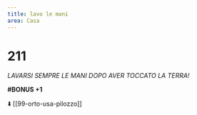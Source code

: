 ```yaml
---
title: lavo le mani
area: Casa
---
```

# 211
_LAVARSI SEMPRE LE MANI DOPO AVER TOCCATO LA TERRA!_

**#BONUS +1**

⬇️ [[99-orto-usa-pilozzo]]
